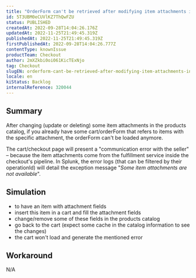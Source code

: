 ```yaml
---
title: "OrderForm can't be retrieved after modifying item attachments in the catalog"
id: 5T3UBM0eCUVlKZ7ThQwFZU
status: PUBLISHED
createdAt: 2022-09-28T14:04:26.176Z
updatedAt: 2022-11-25T21:49:45.319Z
publishedAt: 2022-11-25T21:49:45.319Z
firstPublishedAt: 2022-09-28T14:04:26.777Z
contentType: knownIssue
productTeam: Checkout
author: 2mXZkbi0oi061KicTExNjo
tag: Checkout
slugEN: orderform-cant-be-retrieved-after-modifying-item-attachments-in-the-catalog
locale: en
kiStatus: Backlog
internalReference: 320044
---
```


## Summary


After changing (update or deleting) some item attachments in the products catalog, if you already have some cart/orderForm that refers to items with the specific attachment, the orderForm can't be loaded anymore.

The cart/checkout page will present a "communication error with the seller" – because the item attachments come from the fulfillment service inside the checkout's pipeline. In Splunk, the error logs (that can be filtered by their operationId) will detail the exception message "_Some item attachments are not available_".



## Simulation


- to have an item with attachment fields
- insert this item in a cart and fill the attachment fields
- change/remove some of these fields in the products catalog
- go back to the cart (expect some cache in the catalog information to see the changes)
- the cart won't load and generate the mentioned error



## Workaround


N/A

